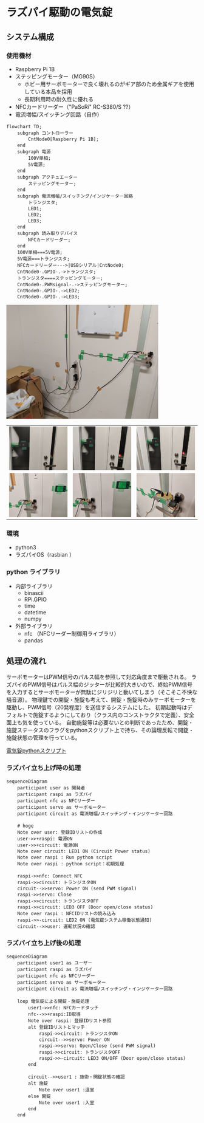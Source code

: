 # ラズパイ駆動の電気錠


## システム構成
### 使用機材
- Raspberry Pi 1B
- ステッピングモーター（MG90S）
    - ホビー用サーボモーターで良く壊れるのがギア部のため金属ギアを使用している本品を採用
    - 長期利用時の耐久性に優れる
- NFCカードリーダー（"PaSoRi" RC-S380/S ??）
- 電流増幅/スイッチング回路（自作）

```mermaid
flowchart TD;
    subgraph コントローラー
        CntNode0[Raspberry Pi 1B];
    end
    subgraph 電源
        100V単相;
        5V電源;
    end
    subgraph アクチュエーター
        ステッピングモーター;
    end
    subgraph 電流増幅/スイッチング/インジケーター回路
        トランジスタ;
        LED1;
        LED2;
        LED3;
    end
    subgraph 読み取りデバイス
        NFCカードリーダー;
    end
    100V単相===5V電源;
    5V電源===トランジスタ;
    NFCカードリーダー--->|USBシリアル|CntNode0;
    CntNode0-.GPIO-.->トランジスタ;
    トランジスタ====ステッピングモーター;
    CntNode0-.PWMsignal-.->ステッピングモーター;
    CntNode0-.GPIO-.->LED2;
    CntNode0-.GPIO-.->LED3;
```

<img width="400" src="https://github.com/YUKI-SOKENDAI/SmartLock/blob/master/fig/IMG_20230221_215906.jpg">

| | | |
|:-----------|------------:|:------------:|
|<img width="400" src="https://github.com/YUKI-SOKENDAI/SmartLock/blob/master/fig/IMG_20230221_215801.jpg">|<img width="400" src="https://github.com/YUKI-SOKENDAI/SmartLock/blob/master/fig/IMG_20230221_215803.jpg">|<img width="400" src="https://github.com/YUKI-SOKENDAI/SmartLock/blob/master/fig/IMG_20230221_215817.jpg">|
|<img width="400" src="https://github.com/YUKI-SOKENDAI/SmartLock/blob/master/fig/IMG_20230221_215901.jpg">|<img width="400" src="https://github.com/YUKI-SOKENDAI/SmartLock/blob/master/fig/IMG_20230221_215914.jpg">|<img width="400" src="https://github.com/YUKI-SOKENDAI/SmartLock/blob/master/fig/IMG_20230221_215921.jpg">|

### 環境
- python3
- ラズパイOS（rasbian ）
### python ライブラリ
- 内部ライブラリ
   - binascii
   - RPi.GPIO
   - time
   - datetime
   - numpy
- 外部ライブラリ
   - nfc （NFCリーダー制御用ライブラリ）
   - pandas

## 処理の流れ
サーボモーターはPWM信号のパルス幅を参照して対応角度まで駆動される。
ラズパイのPWM信号はパルス幅のジッターが比較的大きいので、終始PWM信号を入力するとサーボモーターが無駄にジリジリと動いてしまう（そこそこ不快な騒音源）。
物理鍵での開錠・施錠も考えて、開錠・施錠時のみサーボモーターを駆動し、PWM信号（20発程度）を送信するシステムにした。
初期起動時はデフォルトで施錠するようにしており（クラス内のコンストラクタで定義）、安全面上も気を使っている。
自動施錠等は必要ないとの判断であったため、開錠・施錠ステータスのフラグをpythonスクリプト上で持ち、その論理反転で開錠・施錠状態の管理を行っている。

[電気錠pythonスクリプト](https://github.com/YUKI-SOKENDAI/SmartLock/blob/master/SmartLock_main.py)

### ラズパイ立ち上げ時の処理
```mermaid
sequenceDiagram
    participant user as 開発者
    participant raspi as ラズパイ
    participant nfc as NFCリーダー
    participant servo as サーボモーター
    participant circuit as 電流増幅/スイッチング・インジケーター回路
    
    # hoge
    Note over user: 登録IDリストの作成
    user->>+raspi: 電源ON
    user->>+circuit: 電源ON
    Note over circuit: LED1 ON (Circuit Power status)
    Note over raspi : Run python script
    Note over raspi : python script：初期処理
    
    raspi->>nfc: Connect NFC
    raspi->>circuit: トランジスタON
    circuit-->>servo: Power ON (send PWM signal)
    raspi->>servo: Close
    raspi->>circuit: トランジスタOFF
    raspi->>circuit: LED3 OFF (Door open/close status)
    Note over raspi : NFCIDリストの読み込み
    raspi->>-circuit: LED2 ON (電気錠システム稼働状態通知)
    circuit-->>user: 運転状況の確認
``` 


### ラズパイ立ち上げ後の処理

```mermaid
sequenceDiagram
    participant user1 as ユーザー
    participant raspi as ラズパイ
    participant nfc as NFCリーダー
    participant servo as サーボモーター
    participant circuit as 電流増幅/スイッチング・インジケーター回路

    loop 電気錠による開錠・施錠処理
        user1->>nfc: NFCカードタッチ
        nfc-->>+raspi:ID取得
        Note over raspi: 登録IDリスト参照
        alt 登録IDリストとマッチ
            raspi->>circuit: トランジスタON
            circuit-->>servo: Power ON
            raspi->>servo: Open/Close (send PWM signal)
            raspi->>circuit: トランジスタOFF
            raspi->>-circuit: LED3 ON/OFF (Door open/close status) 
        end

        circuit-->>user1 : 施術・開錠状態の確認
        alt 施錠
            Note over user1 :退室
        else 開錠
            Note over user1 :入室
        end
    end
```
